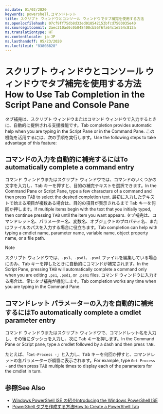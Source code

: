 ```yaml
---
ms.date: 01/02/2020
keywords: powershell,コマンドレット
title: スクリプト ウィンドウとコンソール ウィンドウでタブ補完を使用する方法
ms.openlocfilehash: 07cf9ff75db8d33ed018542153bfcd7503035e40
ms.sourcegitcommit: 2aec310ad0c0b048400cb56f6fa64c1e554c812a
ms.translationtype: HT
ms.contentlocale: ja-JP
ms.lasthandoff: 05/23/2020
ms.locfileid: "83808828"
---
```

# <a name="how-to-use-tab-completion-in-the-script-pane-and-console-pane"></a><span data-ttu-id="9bd93-103">スクリプト ウィンドウとコンソール ウィンドウでタブ補完を使用する方法</span><span class="sxs-lookup"><span data-stu-id="9bd93-103">How to Use Tab Completion in the Script Pane and Console Pane</span></span>

<span data-ttu-id="9bd93-104">タブ補完は、スクリプト ウィンドウまたはコマンド ウィンドウで入力するときに、自動的に提供される支援機能です。</span><span class="sxs-lookup"><span data-stu-id="9bd93-104">Tab completion provides automatic help when you are typing in the Script Pane or in the Command Pane.</span></span> <span data-ttu-id="9bd93-105">この機能を活用するには、次の手順を実行します。</span><span class="sxs-lookup"><span data-stu-id="9bd93-105">Use the following steps to take advantage of this feature:</span></span>

## <a name="to-automatically-complete-a-command-entry"></a><span data-ttu-id="9bd93-106">コマンドの入力を自動的に補完するには</span><span class="sxs-lookup"><span data-stu-id="9bd93-106">To automatically complete a command entry</span></span>

<span data-ttu-id="9bd93-107">コマンド ウィンドウまたはスクリプト ウィンドウでは、コマンドのいくつかの文字を入力し、<kbd>Tab</kbd> キーを押すと、目的の補完テキストを選択できます。</span><span class="sxs-lookup"><span data-stu-id="9bd93-107">In the Command Pane or Script Pane, type a few characters of a command and then press <kbd>TAB</kbd> to select the desired completion text.</span></span> <span data-ttu-id="9bd93-108">最初に入力したテキストで始まる項目が複数ある場合は、目的の項目が表示されるまで <kbd>Tab</kbd> キーを何回か押します。</span><span class="sxs-lookup"><span data-stu-id="9bd93-108">If multiple items begin with the text that you initially typed, then continue pressing <kbd>TAB</kbd> until the item you want appears.</span></span> <span data-ttu-id="9bd93-109">タブ補完は、コマンドレット名、パラメーター名、変数名、オブジェクトのプロパティ名、またはファイルのパスを入力する場合に役立ちます。</span><span class="sxs-lookup"><span data-stu-id="9bd93-109">Tab completion can help with typing a cmdlet name, parameter name, variable name, object property name, or a file path.</span></span>

> [!NOTE]
> <span data-ttu-id="9bd93-110">スクリプト ウィンドウでは、`.ps1`、`.psd1`、`.psm1` ファイルを編集している場合にのみ、<kbd>Tab</kbd> キーを押したときに自動的にコマンドが補完されます。</span><span class="sxs-lookup"><span data-stu-id="9bd93-110">In the Script Pane, pressing <kbd>TAB</kbd> will automatically complete a command only when you are editing `.ps1`, `.psd1`, or `.psm1` files.</span></span> <span data-ttu-id="9bd93-111">コマンド ウィンドウに入力する場合は、常にタブ補完が機能します。</span><span class="sxs-lookup"><span data-stu-id="9bd93-111">Tab completion works any time when you are typing in the Command Pane.</span></span>

## <a name="to-automatically-complete-a-cmdlet-parameter-entry"></a><span data-ttu-id="9bd93-112">コマンドレット パラメーターの入力を自動的に補完するには</span><span class="sxs-lookup"><span data-stu-id="9bd93-112">To automatically complete a cmdlet parameter entry</span></span>

<span data-ttu-id="9bd93-113">コマンド ウィンドウまたはスクリプト ウィンドウで、コマンドレット名を入力し、その後にダッシュを入力し、次に <kbd>Tab</kbd> キーを押します。</span><span class="sxs-lookup"><span data-stu-id="9bd93-113">In the Command Pane or Script pane, type a cmdlet followed by a dash and then press <kbd>TAB</kbd>.</span></span>

<span data-ttu-id="9bd93-114">たとえば、「`Get-Process -`」と入力し、<kbd>Tab</kbd> キーを何回か押すと、コマンドレットの各パラメーターが順番に表示されます。</span><span class="sxs-lookup"><span data-stu-id="9bd93-114">For example, type `Get-Process -` and then press <kbd>TAB</kbd> multiple times to display each of the parameters for the cmdlet in turn.</span></span>

## <a name="see-also"></a><span data-ttu-id="9bd93-115">参照</span><span class="sxs-lookup"><span data-stu-id="9bd93-115">See Also</span></span>

- [<span data-ttu-id="9bd93-116">Windows PowerShell ISE の紹介</span><span class="sxs-lookup"><span data-stu-id="9bd93-116">Introducing the Windows PowerShell ISE</span></span>](Introducing-the-Windows-PowerShell-ISE.md)
- [<span data-ttu-id="9bd93-117">PowerShell タブを作成する方法</span><span class="sxs-lookup"><span data-stu-id="9bd93-117">How to Create a PowerShell Tab</span></span>](How-to-Create-a-PowerShell-Tab-in-Windows-PowerShell-ISE.md)
